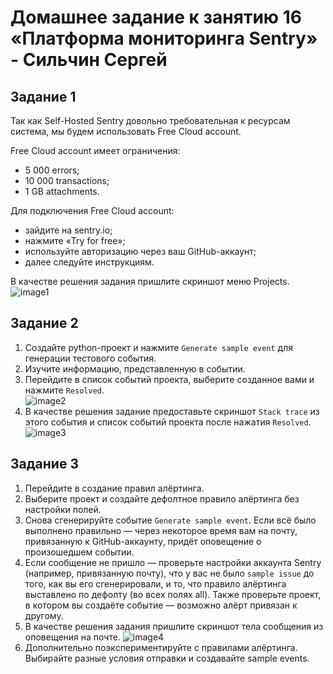 # Домашнее задание к занятию 16 «Платформа мониторинга Sentry» - Сильчин Сергей

## Задание 1

Так как Self-Hosted Sentry довольно требовательная к ресурсам система, мы будем использовать Free Сloud account.

Free Cloud account имеет ограничения:

- 5 000 errors;
- 10 000 transactions;
- 1 GB attachments.

Для подключения Free Cloud account:

- зайдите на sentry.io;
- нажмите «Try for free»;
- используйте авторизацию через ваш GitHub-аккаунт;
- далее следуйте инструкциям.

В качестве решения задания пришлите скриншот меню Projects.  
![image1](https://github.com/user-attachments/assets/9c46c826-3f82-42c9-af48-a25f05d5f6e0)


## Задание 2

1. Создайте python-проект и нажмите `Generate sample event` для генерации тестового события.
2. Изучите информацию, представленную в событии.
3. Перейдите в список событий проекта, выберите созданное вами и нажмите `Resolved`.  
   ![image2](https://github.com/user-attachments/assets/eaf894fe-f6a2-4ce3-9b6a-581e03ddff6b)  
4. В качестве решения задание предоставьте скриншот `Stack trace` из этого события и список событий проекта после нажатия `Resolved`.  
   ![image3](https://github.com/user-attachments/assets/975ffbc1-b487-4f0a-b3d3-2a236c193b0a)
      

## Задание 3

1. Перейдите в создание правил алёртинга.
2. Выберите проект и создайте дефолтное правило алёртинга без настройки полей.
3. Снова сгенерируйте событие `Generate sample event`.
Если всё было выполнено правильно — через некоторое время вам на почту, привязанную к GitHub-аккаунту, придёт оповещение о произошедшем событии.
4. Если сообщение не пришло — проверьте настройки аккаунта Sentry (например, привязанную почту), что у вас не было 
`sample issue` до того, как вы его сгенерировали, и то, что правило алёртинга выставлено по дефолту (во всех полях all).
Также проверьте проект, в котором вы создаёте событие — возможно алёрт привязан к другому.
5. В качестве решения задания пришлите скриншот тела сообщения из оповещения на почте.
   ![image4](https://github.com/user-attachments/assets/c2e63140-e0c3-4c03-8659-b6ff32cd6063)  
6. Дополнительно поэкспериментируйте с правилами алёртинга. Выбирайте разные условия отправки и создавайте sample events.  
  
